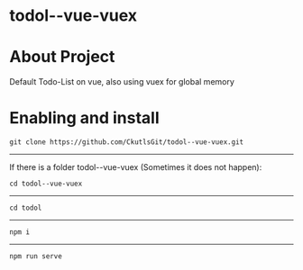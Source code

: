 # todol--vue-vuex

<h1>About Project</h1>
<p>Default Todo-List on vue, also using vuex for global memory</p>

<h1>Enabling and install</h1>

```
git clone https://github.com/CkutlsGit/todol--vue-vuex.git
```
---
If there is a folder todol--vue-vuex (Sometimes it does not happen):
```
cd todol--vue-vuex
```
---
```
cd todol
```
---
```
npm i
```
---
```
npm run serve
```